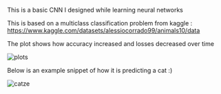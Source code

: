 This is a basic CNN I designed while learning neural networks



This is based on a multiclass classification problem from kaggle : https://www.kaggle.com/datasets/alessiocorrado99/animals10/data


The plot shows how accuracy increased and losses decreased over time


![plots](https://github.com/user-attachments/assets/7b236f34-0f52-4c27-bc0e-29a7ec1cef3d)

Below is an example snippet of how it is predicting a cat :)


![catze](https://github.com/user-attachments/assets/b1b7fa02-c5bb-4bcc-a6c8-d84fc3f6b5d7)




